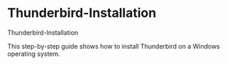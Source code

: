 # Thunderbird-Installation
Thunderbird-Installation

This step-by-step guide shows how to install Thunderbird on a Windows operating system.